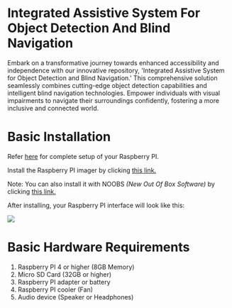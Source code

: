 <!DOCTYPE html>
<html>
	<head>
	</head>
	<body>
		<h1>Integrated Assistive System For Object Detection And Blind Navigation</h1>
		<p>
      Embark on a transformative journey towards enhanced accessibility and independence with our innovative repository, 'Integrated Assistive System for Object Detection and Blind Navigation.' This comprehensive solution seamlessly combines cutting-edge object detection capabilities and intelligent blind navigation technologies. Empower individuals with visual impairments to navigate their surroundings confidently, fostering a more inclusive and connected world.
    </p>
    <h1>Basic Installation</h1>
    <p>
      Refer <a href="https://www.raspberrypi.com/documentation/computers/getting-started.html">here</a> for complete setup of your Raspberry PI.
    </p>
    <p>
      Install the Raspberry PI imager by clicking <a href="https://www.raspberrypi.com/software/">this link.</a>
    </p>
    <p>
      Note: You can also install it with NOOBS <i>(New Out Of Box Software)</i> by clicking <a href="https://www.raspberrypi.com/news/introducing-noobs/">this link.</a>
    </p>
    <p>
      After installing, your Raspberry PI interface will look like this:
    </p>
    <img src="https://www.raspberrypi.com/documentation/computers/images/recommended-software.png">
    <h1>Basic Hardware Requirements</h1>
    <ol>
      <li>Raspberry PI 4 or higher (8GB Memory)</li>
      <li>Micro SD Card (32GB or higher)</li>
      <li>Raspberry PI adapter or battery</li>
      <li>Raspberry PI cooler (Fan)</li>
      <li>Audio device (Speaker or Headphones)</li>
    </ol>
	</body>
</html>
